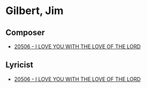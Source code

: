 # Gilbert, Jim

## Composer

- [20506 - I LOVE YOU WITH THE LOVE OF THE LORD](/hymns/20506.md)

## Lyricist

- [20506 - I LOVE YOU WITH THE LOVE OF THE LORD](/hymns/20506.md)

